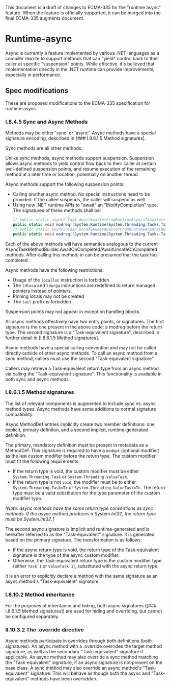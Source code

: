 
This document is a draft of changes to ECMA-335 for the "runtime async" feature. When the feature is officially supported, it can be merged into the final ECMA-335 augments document.

# Runtime-async

Async is currently a feature implemented by various .NET languages as a compiler rewrite to support methods that can "yield" control back to their caller at specific "suspension" points. While effective, it's believed that implementation directly in the .NET runtime can provide improvements, especially in performance.

## Spec modifications

These are proposed modifications to the ECMA-335 specification for runtime-async.

### I.8.4.5 Sync and Async Methods

Methods may be either 'sync' or 'async'. Async methods have a special signature encoding, described in [### I.8.6.1.5 Method signatures].

Sync methods are all other methods.

Unlike sync methods, async methods support suspension. Suspension allows async methods to yield control flow back to their caller at certain well-defined suspension points, and resume execution of the remaining method at a later time or location, potentially on another thread.

Async methods support the following suspension points:

* Calling another async method. No special instructions need to be provided. If the callee suspends, the caller will suspend as well.
* Using new .NET runtime APIs to "await" an "INotifyCompletion" type. The signatures of these methods shall be:
  ```C#
  // public static async2 Task AwaitAwaiterFromRuntimeAsync<TAwaiter>(TAwaiter awaiter) where TAwaiter : INotifyCompletion
  public static void modreq([System.Runtime]System.Threading.Tasks.Task) AwaitAwaiterFromRuntimeAsync<TAwaiter>(TAwaiter awaiter) where TAwaiter : INotifyCompletion
  // public static async2 Task UnsafeAwaitAwaiterFromRuntimeAsync<TAwaiter>(TAwaiter awaiter) where TAwaiter : ICriticalNotifyCompletion
  public static void modreq([System.Runtime]System.Threading.Tasks.Task) UnsafeAwaitAwaiterFromRuntimeAsync<TAwaiter>(TAwaiter awaiter) where TAwaiter : ICriticalNotifyCompletion
  ```

Each of the above methods will have semantics analogous to the current AsyncTaskMethodBuilder.AwaitOnCompleted/AwaitUnsafeOnCompleted methods. After calling this method, in can be presumed that the task has completed.

Async methods have the following restrictions:
* Usage of the `localloc` instruction is forbidden
* The `ldloca` and `ldarga` instructions are redefined to return managed pointers instead of pointers.
* Pinning locals may not be created
* The `tail` prefix is forbidden

Suspension points may not appear in exception handling blocks.

All async methods effectively have two entry points, or signatures. The first signature is the one present in the above code: a modreq before the return type. The second signature is a "Task-equivalent signature", described in further detail in [I.8.6.1.5 Method signatures].

Async methods have a special calling convention and may not be called directly outside of other async methods. To call an async method from a sync method, callers must use the second "Task-equivalent signature".

Callers may retrieve a Task-equivalent return type from an async method via calling the "Task-equivalent signature". This functionality is available in both sync and async methods.

### I.8.6.1.5 Method signatures

The list of relevant components is augmented to include sync vs. async method types. Async methods have some additions to normal signature compatibility.

Async MethodDef entries implicitly create two member definitions: one explicit, primary definiton, and a second implicit, runtime-generated definition.

The primary, mandatory definition must be present in metadata as a MethodDef. This signature is required to have a `modopt` (optional modifier) as the last custom modifier before the return type. The custom modifier must fit the following requirements:
* If the return type is void, the custom modifier must be either `System.Threading.Task` or `System.Threading.ValueTask`.
* If the return type is not `void`, the modifier must be to either `System.Threading.Task<T>` or `System.Threading.ValueTask<T>`. The return type must be a valid substitution for the type parameter of the custom modifier type.

_[Note: async methods have the same return type conventions as sync methods. If the async method produces a System.Int32, the return type must be System.Int32.]_

The second async signature is implicit and runtime-generated and is hereafter referred to as the "Task-equivalent" signature. It is generated based on the primary signature. The transformation is as follows:
* If the async return type is void, the return type of the Task-equivalent signature is the type of the async custom modifier.
* Otherwise, the Task-equivalent return type is the custom modifier type (either ``Task`1`` or ``ValueTask`1``), substituted with the async return type.

It is an error to explicitly declare a method with the same signature as an async method's "Task-equivalent" signature.

### I.8.10.2 Method inheritance

For the purposes of inheritance and hiding, both async signatures ([### I.8.6.1.5 Method signatures]) are used for hiding and overriding, but cannot be configured separately.

### II.10.3.2 The .override directive

Async methods participate in overrides through both definitions (both signatures). An async method with a .override overrides the target method signature, as well as the secondary "Task-equivalent" signature if applicable. An async method may also override a sync method matching the "Task-equivalent" signature, if an async signature is not present on the base class. A sync method may also override an async method's "Task-equivalent" signature. This will behave as though both the async and "Task-equivalent" methods have been overridden.